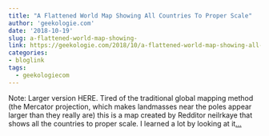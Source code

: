 ```yaml
---
title: "A Flattened World Map Showing All Countries To Proper Scale"
author: 'geekologie.com'
date: '2018-10-19'
slug: a-flattened-world-map-showing-
link: https://geekologie.com/2018/10/a-flattened-world-map-showing-all-countr.php
categories:
- bloglink
tags:
  - geekologiecom
---
```


Note: Larger version HERE. Tired of the traditional global mapping method (the Mercator projection, which makes landmasses near the poles appear larger than they really are) this is a map created by Redditor neilrkaye that shows all the countries to proper scale. I learned a lot by looking at it[... <i class="fas fa-external-link-alt"></i>](https://geekologie.com/2018/10/a-flattened-world-map-showing-all-countr.php)

